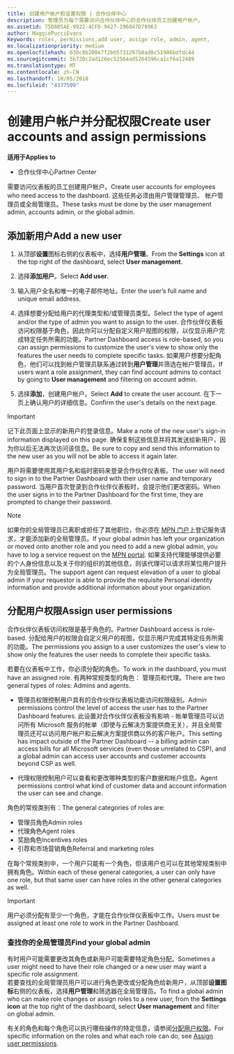 ```yaml
---
title: 创建用户帐户和设置权限 | 合作伙伴中心
description: 管理员为每个需要访问合作伙伴中心的合作伙伴员工创建用户帐户。
ms.assetid: 75D805AE-9922-4CFD-9427-196047D70963
author: MaggiePucciEvans
Keywords: roles, permissions,add user, assign role, admin, agent,
ms.localizationpriority: medium
ms.openlocfilehash: 038c8b200e7f2bb5731297b8ad8c51986bdfdc44
ms.sourcegitcommit: 5b720c2ad126ec52564ad5264596ca1cf6a12489
ms.translationtype: MT
ms.contentlocale: zh-CN
ms.lasthandoff: 10/05/2018
ms.locfileid: "4377599"
---
```

# <a name="create-user-accounts-and-assign-permissions"></a><span data-ttu-id="cdfb8-103">创建用户帐户并分配权限</span><span class="sxs-lookup"><span data-stu-id="cdfb8-103">Create user accounts and assign permissions</span></span>

**<span data-ttu-id="cdfb8-104">适用于</span><span class="sxs-lookup"><span data-stu-id="cdfb8-104">Applies to</span></span>**

-  <span data-ttu-id="cdfb8-105">合作伙伴中心</span><span class="sxs-lookup"><span data-stu-id="cdfb8-105">Partner Center</span></span>

<span data-ttu-id="cdfb8-106">需要访问仪表板的员工创建用户帐户。</span><span class="sxs-lookup"><span data-stu-id="cdfb8-106">Create user accounts for employees who need access to the dashboard.</span></span> <span data-ttu-id="cdfb8-107">这些任务必须由用户管理管理员、 帐户管理员或全局管理员。</span><span class="sxs-lookup"><span data-stu-id="cdfb8-107">These tasks must be done by the user management admin, accounts admin, or the global admin.</span></span> 


## <a name="add-a-new-user"></a><span data-ttu-id="cdfb8-108">添加新用户</span><span class="sxs-lookup"><span data-stu-id="cdfb8-108">Add a new user</span></span>

1. <span data-ttu-id="cdfb8-109">从顶部**设置**图标右侧的仪表板中，选择**用户管理**。</span><span class="sxs-lookup"><span data-stu-id="cdfb8-109">From the **Settings** icon at the top right of the dashboard, select **User management**.</span></span>

2.  <span data-ttu-id="cdfb8-110">选择**添加用户**。</span><span class="sxs-lookup"><span data-stu-id="cdfb8-110">Select **Add user**.</span></span>

3.  <span data-ttu-id="cdfb8-111">输入用户全名和唯一的电子邮件地址。</span><span class="sxs-lookup"><span data-stu-id="cdfb8-111">Enter the user’s full name and unique email address.</span></span>

4.  <span data-ttu-id="cdfb8-112">选择想要分配给用户的代理类型和/或管理员类型。</span><span class="sxs-lookup"><span data-stu-id="cdfb8-112">Select the type of agent and/or the type of admin you want to assign to the user.</span></span> <span data-ttu-id="cdfb8-113">合作伙伴仪表板访问权限基于角色，因此你可以分配自定义用户视图的权限，以仅显示用户完成特定任务所需的功能。</span><span class="sxs-lookup"><span data-stu-id="cdfb8-113">Partner Dashboard access is role-based, so you can assign permissions to customize the user's view to show only the features the user needs to complete specific tasks.</span></span>  <span data-ttu-id="cdfb8-114">如果用户想要分配角色，他们可以找到帐户管理员联系通过转到**用户管理**并筛选在帐户管理员。</span><span class="sxs-lookup"><span data-stu-id="cdfb8-114">If users want a role assignment, they can find account admins to contact by going to **User management** and filtering on account admin.</span></span>

5.  <span data-ttu-id="cdfb8-115">选择**添加**，创建用户帐户。</span><span class="sxs-lookup"><span data-stu-id="cdfb8-115">Select **Add** to create the user account.</span></span> <span data-ttu-id="cdfb8-116">在下一页上确认用户的详细信息。</span><span class="sxs-lookup"><span data-stu-id="cdfb8-116">Confirm the user's details on the next page.</span></span>

> [!IMPORTANT]  
> <span data-ttu-id="cdfb8-117">记下此页面上显示的新用户的登录信息。</span><span class="sxs-lookup"><span data-stu-id="cdfb8-117">Make a note of the new user's sign-in information displayed on this page.</span></span> <span data-ttu-id="cdfb8-118">确保复制这些信息并将其发送给新用户，因为你以后无法再次访问该信息。</span><span class="sxs-lookup"><span data-stu-id="cdfb8-118">Be sure to copy and send this information to the new user as you will not be able to access it again later.</span></span> 

<span data-ttu-id="cdfb8-119">用户将需要使用其用户名和临时密码来登录合作伙伴仪表板。</span><span class="sxs-lookup"><span data-stu-id="cdfb8-119">The user will need to sign in to the Partner Dashboard with their user name and temporary password.</span></span> <span data-ttu-id="cdfb8-120">当用户首次登录到合作伙伴仪表板时，会提示他们更改密码。</span><span class="sxs-lookup"><span data-stu-id="cdfb8-120">When the user signs in to the Partner Dashboard for the first time, they are prompted to change their password.</span></span> 

> [!NOTE]  
>  <span data-ttu-id="cdfb8-121">如果你的全局管理员已离职或担任了其他职位，你必须在 [MPN 门户](https://partner.microsoft.com/support)上登记服务请求，才能添加新的全局管理员。</span><span class="sxs-lookup"><span data-stu-id="cdfb8-121">If your global admin has left your organization or moved onto another role and you need to add a new global admin, you have to log a service request on the [MPN portal](https://partner.microsoft.com/support).</span></span> <span data-ttu-id="cdfb8-122">如果支持代理能够提供必要的个人身份信息以及关于你的组织的其他信息，则该代理可以请求将某位用户提升为全局管理员。</span><span class="sxs-lookup"><span data-stu-id="cdfb8-122">The support agent can request elevation of a user to global admin if your requestor is able to provide the requisite Personal identity information and provide additional information about your organization.</span></span>

## <a name="assign-user-permissions"></a><span data-ttu-id="cdfb8-123">分配用户权限</span><span class="sxs-lookup"><span data-stu-id="cdfb8-123">Assign user permissions</span></span>

<span data-ttu-id="cdfb8-124">合作伙伴仪表板访问权限是基于角色的。</span><span class="sxs-lookup"><span data-stu-id="cdfb8-124">Partner Dashboard access is role-based.</span></span> <span data-ttu-id="cdfb8-125">分配给用户的权限会自定义用户的视图，仅显示用户完成其特定任务所需的功能。</span><span class="sxs-lookup"><span data-stu-id="cdfb8-125">The permissions you assign to a user customizes the user's view to show only the features the user needs to complete their specific tasks.</span></span> 

<span data-ttu-id="cdfb8-126">若要在仪表板中工作，你必须分配的角色。</span><span class="sxs-lookup"><span data-stu-id="cdfb8-126">To work in the dashboard, you must have an assigned role.</span></span>  <span data-ttu-id="cdfb8-127">有两种常规类型的角色： 管理员和代理。</span><span class="sxs-lookup"><span data-stu-id="cdfb8-127">There are two general types of roles: Admins and agents.</span></span>

- <span data-ttu-id="cdfb8-128">管理员权限控制用户具有的合作伙伴仪表板功能访问权限级别。</span><span class="sxs-lookup"><span data-stu-id="cdfb8-128">Admin permissions control the level of access the user has to the Partner Dashboard features.</span></span> <span data-ttu-id="cdfb8-129">此设置对合作伙伴仪表板没有影响 - 帐单管理员可以访问所有 Microsoft 服务的帐单（即使与云解决方案提供商无关），并且全局管理员还可以访问用户帐户和云解决方案提供商以外的客户帐户。</span><span class="sxs-lookup"><span data-stu-id="cdfb8-129">This setting has impact outside of the Partner Dashboard -- a billing admin can access bills for all Microsoft services (even those unrelated to CSP), and a global admin can access user accounts and customer accounts beyond CSP as well.</span></span>

- <span data-ttu-id="cdfb8-130">代理权限控制用户可以查看和更改哪种类型的客户数据和帐户信息。</span><span class="sxs-lookup"><span data-stu-id="cdfb8-130">Agent permissions control what kind of customer data and account information the user can see and change.</span></span>
    
<span data-ttu-id="cdfb8-131">角色的常规类别有：</span><span class="sxs-lookup"><span data-stu-id="cdfb8-131">The general categories of roles are:</span></span> 
- <span data-ttu-id="cdfb8-132">管理员角色</span><span class="sxs-lookup"><span data-stu-id="cdfb8-132">Admin roles</span></span>
- <span data-ttu-id="cdfb8-133">代理角色</span><span class="sxs-lookup"><span data-stu-id="cdfb8-133">Agent roles</span></span>
- <span data-ttu-id="cdfb8-134">奖励角色</span><span class="sxs-lookup"><span data-stu-id="cdfb8-134">Incentives roles</span></span>
- <span data-ttu-id="cdfb8-135">引荐和市场营销角色</span><span class="sxs-lookup"><span data-stu-id="cdfb8-135">Referral and marketing roles</span></span>


<span data-ttu-id="cdfb8-136">在每个常规类别中，一个用户只能有一个角色，但该用户也可以在其他常规类别中拥有角色。</span><span class="sxs-lookup"><span data-stu-id="cdfb8-136">Within each of these general categories, a user can only have one role, but that same user can have roles in the other general categories as well.</span></span> 

>[!Important]
><span data-ttu-id="cdfb8-137">用户必须分配有至少一个角色，才能在合作伙伴仪表板中工作。</span><span class="sxs-lookup"><span data-stu-id="cdfb8-137">Users must be assigned at least one role to work in the Partner Dashboard.</span></span>


### <a name="find-your-global-admin"></a><span data-ttu-id="cdfb8-138">查找你的全局管理员</span><span class="sxs-lookup"><span data-stu-id="cdfb8-138">Find your global admin</span></span>

<span data-ttu-id="cdfb8-139">有时用户可能需要更改其角色或新用户可能需要特定角色分配。</span><span class="sxs-lookup"><span data-stu-id="cdfb8-139">Sometimes a user might need to have their role changed or a new user may want a specific role assignment.</span></span>  
<span data-ttu-id="cdfb8-140">若要查找的全局管理员用户可以进行角色更改或分配角色给新用户，从顶部**设置图标**右侧的仪表板，选择**用户管理**和筛选器在全局管理员。</span><span class="sxs-lookup"><span data-stu-id="cdfb8-140">To find a global admin who can make role changes or assign roles to a new user, from the **Settings icon** at the top right of the dashboard, select **User management** and filter on global admin.</span></span> 

<span data-ttu-id="cdfb8-141">有关的角色和每个角色可以执行哪些操作的特定信息，请参阅[分配用户权限](permissions-overview.md)。</span><span class="sxs-lookup"><span data-stu-id="cdfb8-141">For specific information on the roles and what each role can do, see [Assign user permissions](permissions-overview.md).</span></span>





